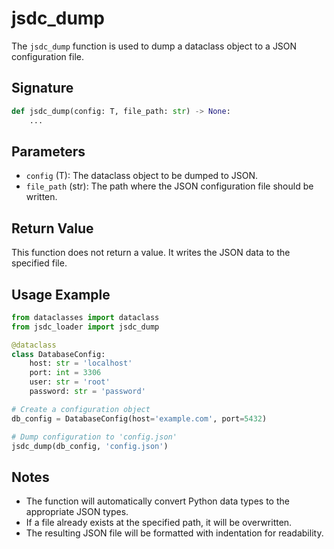 # jsdc_dump

The `jsdc_dump` function is used to dump a dataclass object to a JSON configuration file.

## Signature

```python
def jsdc_dump(config: T, file_path: str) -> None:
    ...
```

## Parameters

- `config` (T): The dataclass object to be dumped to JSON.
- `file_path` (str): The path where the JSON configuration file should be written.

## Return Value

This function does not return a value. It writes the JSON data to the specified file.

## Usage Example

```python
from dataclasses import dataclass
from jsdc_loader import jsdc_dump

@dataclass
class DatabaseConfig:
    host: str = 'localhost'
    port: int = 3306
    user: str = 'root'
    password: str = 'password'

# Create a configuration object
db_config = DatabaseConfig(host='example.com', port=5432)

# Dump configuration to 'config.json'
jsdc_dump(db_config, 'config.json')
```

## Notes

- The function will automatically convert Python data types to the appropriate JSON types.
- If a file already exists at the specified path, it will be overwritten.
- The resulting JSON file will be formatted with indentation for readability.
